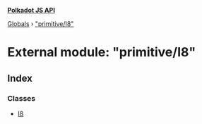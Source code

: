 **[Polkadot JS API](../README.md)**

[Globals](../globals.md) › [&quot;primitive/I8&quot;](_primitive_i8_.md)

# External module: "primitive/I8"

## Index

### Classes

* [I8](../classes/_primitive_i8_.i8.md)